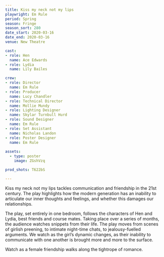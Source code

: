 ```yaml
---
title: Kiss my neck not my lips
playwright: Em Rule
period: Spring
season: Fringe
season_sort: 280
date_start: 2020-03-16
date_end: 2020-03-16
venue: New Theatre

cast:
- role: Hen
  name: Ace Edwards
- role: Lydia
  name: Lily Bailes

crew: 
- role: Director
  name: Em Rule
- role: Producer
  name: Lucy Chandler
- role: Technical Director 
  name: Mollie Mundy
- role: Lighting Designer 
  name: Skylar Turnbull Hurd
- role: Sound Designer 
  name: Em Rule
- role: Set Assistant
  name: Nicholas Landon
- role: Poster Designer 
  name: Em Rule
 
assets:
  - type: poster
    image: ZGshVzq

prod_shots: T622bS

---
```


Kiss my neck not my lips tackles communication and friendship in the 21st century. The play highlights how the modern generation has an inability to articulate our inner thoughts and feelings, and whether this damages our relationships.

The play, set entirely in one bedroom, follows the characters of Hen and Lydia, best friends and course mates. Taking place over a series of months, the audience watches snippets from their life. The play moves from scenes of girlish preening, to intimate night-time chats, to jealousy-fuelled arguments. We watch as the girl’s dynamic changes, as their inability to communicate with one another is brought more and more to the surface.

Watch as a female friendship walks along the tightrope of romance.